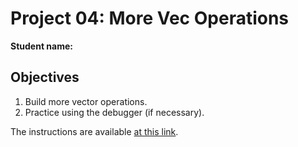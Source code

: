 # Project 04: More Vec Operations

**Student name:**

## Objectives

1. Build more vector operations.
2. Practice using the debugger (if necessary).

The instructions are available [at this link](https://ericaraujo.com/25fa-cs112/proj04).